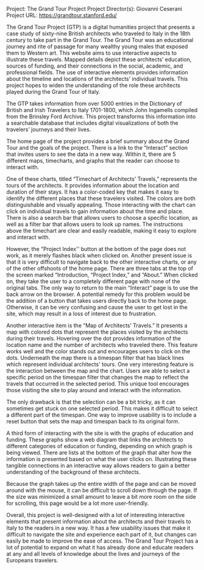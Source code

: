 Project: The Grand Tour Project
Project Director(s): Giovanni Ceserani
Project URL: https://grandtour.stanford.edu/

The Grand Tour Project (GTP) is a digital humanities project that presents a case study of sixty-nine British architects who traveled to Italy in the 18th century to take part in the Grand Tour. The Grand Tour was an educational journey and rite of passage for many wealthy young males that exposed them to Western art. This website aims to use interactive aspects to illustrate these travels. Mapped details depict these architects’ education, sources of funding, and their connections in the social, academic, and professional fields. The use of interactive elements provides information about the timeline and locations of the architects’ individual travels. This project hopes to widen the understanding of the role these architects played during the Grand Tour of Italy. 

The GTP takes information from over 5000 entries in the Dictionary of British and Irish Travelers to Italy 1701-1800, which John Ingamells compiled from the Brinsley Ford Archive. This project transforms this information into a searchable database that includes digital visualizations of both the travelers’ journeys and their lives.

The home page of the project provides a brief summary about the Grand Tour and the goals of the project. There is a link to the “Interact” section that invites users to see the data in a new way. Within it, there are 5 different maps, timecharts, and graphs that the reader can choose to interact with. 

One of these charts, titled “Timechart of Architects’ Travels,” represents the tours of the architects. It provides information about the location and duration of their stays. It has a color-coded key that makes it easy to identify the different places that these travelers visited. The colors are both distinguishable and visually appealing. Those interacting with the chart can click on individual travels to gain information about the time and place. There is also a search bar that allows users to choose a specific location, as well as a filter bar that allows users to look up names. The instructions above the timechart are clear and easily readable, making it easy to explore and interact with. 

However, the “Project Index'' button at the bottom of the page does not work, as it merely flashes black when clicked on. Another present issue is that it is very difficult to navigate back to the other interactive charts, or any of the other offshoots of the home page. There are three tabs at the top of the screen marked “Introduction, “Project Index,” and “About.” When clicked on, they take the user to a completely different page with none of the original tabs. The only way to return to the main “Interact” page is to use the back arrow on the browser. A potential remedy for this problem would be the addition of a button that takes users directly back to the home page. Otherwise, it can be very confusing and cause the user to get lost in the site, which may result in a loss of interest due to frustration. 

Another interactive item is the “Map of Architects’ Travels.” It presents a map with colored dots that represent the places visited by the architects during their travels. Hovering over the dot provides information of the location name and the number of architects who traveled there. This feature works well and the color stands out and encourages users to click on the dots. Underneath the map there is a timespan filter that has black lines which represent individual architects' tours. One very interesting feature is the interaction between the map and the chart. Users are able to select a specific period on the timespan filter that changes the map to reflect the travels that occurred in the selected period. This unique tool encourages those visiting the site to play around and interact with the information. 

The only drawback is that the selection can be a bit tricky, as it can sometimes get stuck on one selected period. This makes it difficult to select a different part of the timespan. One way to improve usability is to include a reset button that sets the map and timespan back to its original form.

A third form of interacting with the site is with the graphs of education and funding. These graphs show a web diagram that links the architects to different categories of education or funding, depending on which graph is being viewed. There are lists at the bottom of the graph that alter how the information is presented based on what the user clicks on. Illustrating these tangible connections in an interactive way allows readers to gain a better understanding of the background of these architects. 

Because the graph takes up the entire width of the page and can be moved around with the mouse, it can be difficult to scroll down through the page. If the size was minimized a small amount to leave a bit more room on the side for scrolling, this page would be a lot more user-friendly. 

Overall, this project is well-designed with a lot of interesting interactive elements that present information about the architects and their travels to Italy to the readers in a new way. It has a few usability issues that make it difficult to navigate the site and experience each part of it, but changes can easily be made to improve the ease of access. The Grand Tour Project has a lot of potential to expand on what it has already done and educate readers at any and all levels of knowledge about the lives and journeys of the Europeans travelers. 


